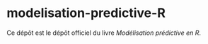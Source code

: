 # modelisation-predictive-R
Ce dépôt est le dépôt officiel du livre *Modélisation prédictive  en R*.
